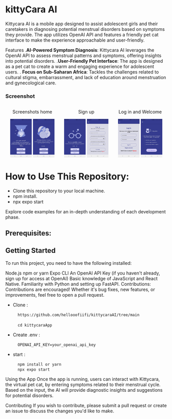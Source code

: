 # kittyCara AI
Kittycara AI is a mobile app designed to assist adolescent girls and their caretakers in diagnosing potential menstrual disorders based on symptoms they provide. The app utilizes OpenAI API and features a friendly pet cat interface to make the experience approachable and user-friendly.

Features
.**AI-Powered Symptom Diagnosis**: Kittycara AI leverages the OpenAI API to assess menstrual patterns and symptoms, offering insights into potential disorders.
.**User-Friendly Pet Interface**: The app is designed as a pet cat to create a warm and engaging experience for adolescent users.
. **Focus on Sub-Saharan Africa**: Tackles the challenges related to cultural stigma, embarrassment, and lack of education around menstruation and gynecological care.

### Screenshot

<div style="display: flex; align-items: center;">
    <div style="flex: 33.33%; text-align: center;">
        <p>Screenshots home</p>
        <img src="assets/images/10.jpeg" alt="Top" width="40%"/>
        <img src="assets/images/11.jpeg" alt="Top" width="40%"/>
    </div>
    <div style="flex: 33.33%; text-align: center;">
        <p>Sign up</p>
        <img src="assets/images/2.jpeg" alt="Top" width="40%"/>
        <img src="assets/images/4.jpeg" alt="Middle" width="40%"/>
        </div>
    <div style="flex: 33.33%; text-align: center;">
        <p>Log in and Welcome</p>
        <img src="assets/images/51.jpeg" alt="Middle" width="40%"/>
        <img src="assets/images/5.jpeg" alt="Middle" width="40%"/>
        </div>
</div>

# How to Use This Repository:

- Clone this repository to your local machine.
- npm install.
- npx expo start

Explore code examples for an in-depth understanding of each development phase.

## Prerequisites:
## Getting Started

To run this project, you need to have the following installed:

Node.js
npm or yarn
Expo CLI
An OpenAI API Key (if you haven't already, sign up for access at OpenAI)
Basic knowledge of JavaScript and React Native.
Familiarity with Python and setting up FastAPI.
Contributions:
Contributions are encouraged! Whether it's bug fixes, new features, or improvements, feel free to open a pull request.

- Clone :

        https://github.com/hellooofiifi/kittycaraAI/tree/main
        
        cd kittycaraApp
- Create .env :

        OPENAI_API_KEY=your_openai_api_key


- start : 

        npm install or yarn
        npx expo start

Using the App
Once the app is running, users can interact with Kittycara, the virtual pet cat, by entering symptoms related to their menstrual cycle. Based on the input, the AI will provide diagnostic insights and suggestions for potential disorders.

Contributing
If you wish to contribute, please submit a pull request or create an issue to discuss the changes you'd like to make.
